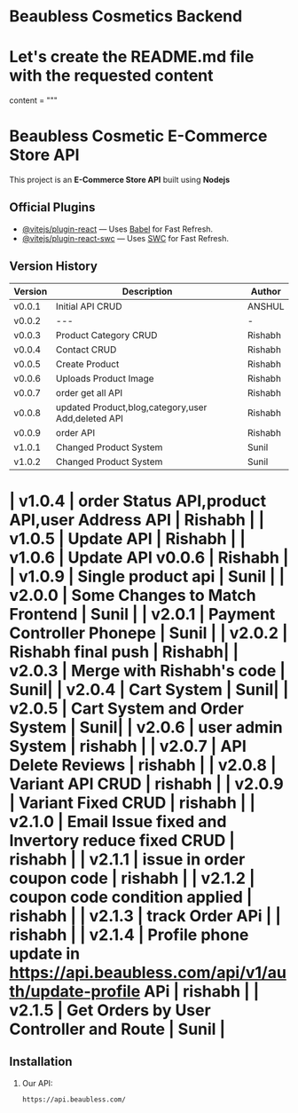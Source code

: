 # Beaubless Cosmetics Backend

# Let's create the README.md file with the requested content

content = """

# Beaubless Cosmetic E-Commerce Store API

This project is an **E-Commerce Store API** built using **Nodejs**

## Official Plugins

- [@vitejs/plugin-react](https://github.com/vitejs/vite-plugin-react) — Uses [Babel](https://babeljs.io/) for Fast Refresh.
- [@vitejs/plugin-react-swc](https://github.com/vitejs/vite-plugin-react-swc) — Uses [SWC](https://swc.rs/) for Fast Refresh.

## Version History

| Version | Description                                        | Author  |
| ------- | -------------------------------------------------- | ------- |
| v0.0.1  | Initial API CRUD                                   | ANSHUL  |
| v0.0.2  | ---                                                | -       |
| v0.0.3  | Product Category CRUD                              | Rishabh |
| v0.0.4  | Contact CRUD                                       | Rishabh |
| v0.0.5  | Create Product                                     | Rishabh |
| v0.0.6  | Uploads Product Image                              | Rishabh |
| v0.0.7  | order get all API                                  | Rishabh |
| v0.0.8  | updated Product,blog,category,user Add,deleted API | Rishabh |
| v0.0.9  | order API                                          | Rishabh |
| v1.0.1  | Changed Product System                             | Sunil   |
| v1.0.2  | Changed Product System                             | Sunil   |

| v1.0.4 | order Status API,product API,user Address API | Rishabh |
| v1.0.5 | Update API | Rishabh |
| v1.0.6 | Update API v0.0.6 | Rishabh |
| v1.0.9 | Single product api | Sunil |
| v2.0.0 | Some Changes to Match Frontend | Sunil |
| v2.0.1 | Payment Controller Phonepe | Sunil |
| v2.0.2 | Rishabh final push | Rishabh|
| v2.0.3 | Merge with Rishabh's code | Sunil|
| v2.0.4 | Cart System | Sunil|
| v2.0.5 | Cart System and Order System | Sunil|
| v2.0.6 | user admin System | rishabh |
| v2.0.7 | API Delete Reviews | rishabh |
| v2.0.8 | Variant API CRUD | rishabh |
| v2.0.9 | Variant Fixed CRUD | rishabh |
| v2.1.0 | Email Issue fixed and Invertory reduce fixed CRUD | rishabh |
| v2.1.1 | issue in order coupon code | rishabh |
| v2.1.2 | coupon code condition applied | rishabh |
| v2.1.3 | track Order APi |  | rishabh |
| v2.1.4 | Profile phone update in https://api.beaubless.com/api/v1/auth/update-profile APi | rishabh |
| v2.1.5 | Get Orders by User Controller and Route | Sunil |
=======

## Installation

1. Our API:

   ```bash
   https://api.beaubless.com/

   ```
